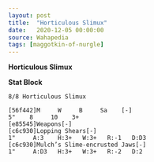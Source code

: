 ```yaml
---
layout: post
title:  "Horticulous Slimux"
date:   2020-12-05 00:00:00
source: Wahapedia
tags: [maggotkin-of-nurgle]
---
```


**Horticulous Slimux**

**Stat Block**
```
8/8 Horticulous Slimux
```

```
[56f442]M     W     B     Sa    [-]
5"    8     10    3+    
[e85545]Weapons[-]
[c6c930]Lopping Shears[-]
1"     A:3    H:3+   W:3+   R:-1   D:D3  
[c6c930]Mulch’s Slime-encrusted Jaws[-]
1"     A:D3   H:3+   W:3+   R:-2   D:2   
```
    